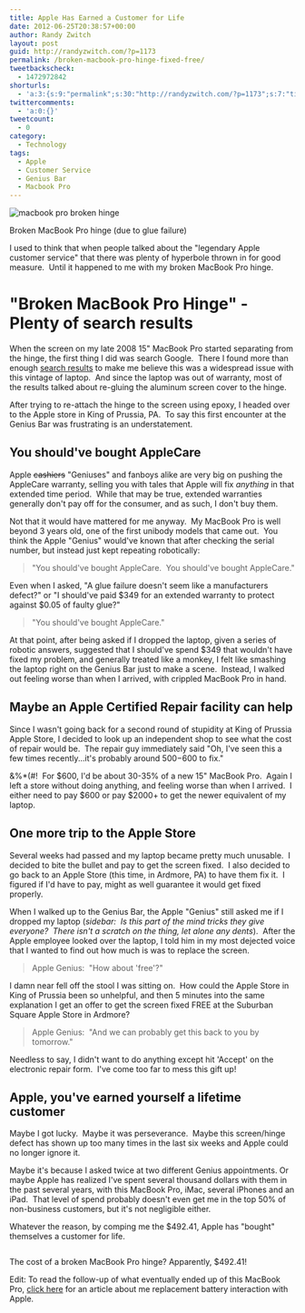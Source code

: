 ```yaml
---
title: Apple Has Earned a Customer for Life
date: 2012-06-25T20:38:57+00:00
author: Randy Zwitch
layout: post
guid: http://randyzwitch.com/?p=1173
permalink: /broken-macbook-pro-hinge-fixed-free/
tweetbackscheck:
  - 1472972842
shorturls:
  - 'a:3:{s:9:"permalink";s:30:"http://randyzwitch.com/?p=1173";s:7:"tinyurl";s:26:"http://tinyurl.com/7felgto";s:4:"isgd";s:19:"http://is.gd/oCQI1b";}'
twittercomments:
  - 'a:0:{}'
tweetcount:
  - 0
category:
  - Technology
tags:
  - Apple
  - Customer Service
  - Genius Bar
  - Macbook Pro
---
```

<div id="attachment_1177" style="width: 710px" class="wp-caption aligncenter">
  <img class=" wp-image-1177 " title="macbook-pro-broken-hinge-screen" alt="macbook pro broken hinge" src="http://i1.wp.com/randyzwitch.com/wp-content/uploads/2012/06/macbook-pro-broken-hinge-screen.jpg?resize=700%2C259" srcset="http://i1.wp.com/randyzwitch.com/wp-content/uploads/2012/06/macbook-pro-broken-hinge-screen.jpg?w=700 700w, http://i1.wp.com/randyzwitch.com/wp-content/uploads/2012/06/macbook-pro-broken-hinge-screen.jpg?resize=150%2C55 150w, http://i1.wp.com/randyzwitch.com/wp-content/uploads/2012/06/macbook-pro-broken-hinge-screen.jpg?resize=300%2C111 300w, http://i1.wp.com/randyzwitch.com/wp-content/uploads/2012/06/macbook-pro-broken-hinge-screen.jpg?resize=500%2C185 500w" sizes="(max-width: 700px) 100vw, 700px" data-recalc-dims="1" />

  <p class="wp-caption-text">
    Broken MacBook Pro hinge (due to glue failure)
  </p>
</div>

I used to think that when people talked about the "legendary Apple customer service" that there was plenty of hyperbole thrown in for good measure.  Until it happened to me with my broken MacBook Pro hinge.



# "Broken MacBook Pro Hinge" - Plenty of search results

When the screen on my late 2008 15" MacBook Pro started separating from the hinge, the first thing I did was search Google.  There I found more than enough <a title="Broken MacBook Pro Google search results" href="http://www.google.com/#hl=en&sclient=psy-ab&q=broken+Macbook+pro+hinge&oq=broken+Macbook+pro+hinge&aq=f&aqi=g-K1g-bK1g-bsK1g-bK1&aql=&gs_l=hp.3..0i30j0i8i30j0i8i10i30j0i8i30.1489.8286.0.8403.32.24.2.4.4.0.429.4546.1j13j7j1j1.23.0...1.0.d5zdW3pAo3g&pbx=1&bav=on.2,or.r_gc.r_pw.r_qf.,cf.osb&fp=c1e99b5acbebabce&biw=1600&bih=702" target="_blank">search results</a> to make me believe this was a widespread issue with this vintage of laptop.  And since the laptop was out of warranty, most of the results talked about re-gluing the aluminum screen cover to the hinge.

After trying to re-attach the hinge to the screen using epoxy, I headed over to the Apple store in King of Prussia, PA.  To say this first encounter at the Genius Bar was frustrating is an understatement.





## You should've bought AppleCare

Apple <del>cashiers</del> "Geniuses" and fanboys alike are very big on pushing the AppleCare warranty, selling you with tales that Apple will fix _anything_ in that extended time period.  While that may be true, extended warranties generally don't pay off for the consumer, and as such, I don't buy them.

Not that it would have mattered for me anyway.  My MacBook Pro is well beyond 3 years old, one of the first unibody models that came out.  You think the Apple "Genius" would've known that after checking the serial number, but instead just kept repeating robotically:

> "You should've bought AppleCare.  You should've bought AppleCare."

Even when I asked, "A glue failure doesn't seem like a manufacturers defect?" or "I should've paid $349 for an extended warranty to protect against $0.05 of faulty glue?"

> "You should've bought AppleCare."

At that point, after being asked if I dropped the laptop, given a series of robotic answers, suggested that I should've spend $349 that wouldn't have fixed my problem, and generally treated like a monkey, I felt like smashing the laptop right on the Genius Bar just to make a scene.  Instead, I walked out feeling worse than when I arrived, with crippled MacBook Pro in hand.

## Maybe an Apple Certified Repair facility can help

Since I wasn't going back for a second round of stupidity at King of Prussia Apple Store, I decided to look up an independent shop to see what the cost of repair would be.  The repair guy immediately said "Oh, I've seen this a few times recently...it's probably around $500-$600 to fix."

$%^$&%*(#!  For $600, I'd be about 30-35% of a new 15" MacBook Pro.  Again I left a store without doing anything, and feeling worse than when I arrived.  I either need to pay $600 or pay $2000+ to get the newer equivalent of my laptop.

## One more trip to the Apple Store

Several weeks had passed and my laptop became pretty much unusable.  I decided to bite the bullet and pay to get the screen fixed.  I also decided to go back to an Apple Store (this time, in Ardmore, PA) to have them fix it.  I figured if I'd have to pay, might as well guarantee it would get fixed properly.

When I walked up to the Genius Bar, the Apple "Genius" still asked me if I dropped my laptop (_sidebar:  Is this part of the mind tricks they give everyone?  There isn't a scratch on the thing, let alone any dents_).  After the Apple employee looked over the laptop, I told him in my most dejected voice that I wanted to find out how much is was to replace the screen.

> Apple Genius:  "How about 'free'?"

I damn near fell off the stool I was sitting on.  How could the Apple Store in King of Prussia been so unhelpful, and then 5 minutes into the same explanation I get an offer to get the screen fixed FREE at the Suburban Square Apple Store in Ardmore?

> Apple Genius:  "And we can probably get this back to you by tomorrow."

Needless to say, I didn't want to do anything except hit 'Accept' on the electronic repair form.  I've come too far to mess this gift up!

## Apple, you've earned yourself a lifetime customer

Maybe I got lucky.  Maybe it was perseverance.  Maybe this screen/hinge defect has shown up too many times in the last six weeks and Apple could no longer ignore it.

Maybe it's because I asked twice at two different Genius appointments. Or maybe Apple has realized I've spent several thousand dollars with them in the past several years, with this MacBook Pro, iMac, several iPhones and an iPad.  That level of spend probably doesn't even get me in the top 50% of non-business customers, but it's not negligible either.

Whatever the reason, by comping me the $492.41, Apple has "bought" themselves a customer for life.

<div id="attachment_1198" style="width: 571px" class="wp-caption aligncenter">
  <img class="size-full wp-image-1198" title="mac-repair-order" alt="" src="http://i0.wp.com/randyzwitch.com/wp-content/uploads/2012/06/mac-repair-order.png?fit=561%2C400" srcset="http://i0.wp.com/randyzwitch.com/wp-content/uploads/2012/06/mac-repair-order.png?w=561 561w, http://i0.wp.com/randyzwitch.com/wp-content/uploads/2012/06/mac-repair-order.png?resize=150%2C106 150w, http://i0.wp.com/randyzwitch.com/wp-content/uploads/2012/06/mac-repair-order.png?resize=300%2C213 300w, http://i0.wp.com/randyzwitch.com/wp-content/uploads/2012/06/mac-repair-order.png?resize=420%2C300 420w" sizes="(max-width: 561px) 100vw, 561px" data-recalc-dims="1" />

  <p class="wp-caption-text">
    The cost of a broken MacBook Pro hinge? Apparently, $492.41!
  </p>
</div>

Edit: To read the follow-up of what eventually ended up of this MacBook Pro, [click here](http://randyzwitch.com/apple-macbook-pro-model-a1286-late-2008-vintage/) for an article about me replacement battery interaction with Apple.
